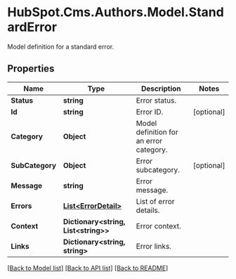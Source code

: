 # HubSpot.Cms.Authors.Model.StandardError
Model definition for a standard error.

## Properties

Name | Type | Description | Notes
------------ | ------------- | ------------- | -------------
**Status** | **string** | Error status. | 
**Id** | **string** | Error ID. | [optional] 
**Category** | **Object** | Model definition for an error category. | 
**SubCategory** | **Object** | Error subcategory. | [optional] 
**Message** | **string** | Error message. | 
**Errors** | [**List&lt;ErrorDetail&gt;**](ErrorDetail.md) | List of error details. | 
**Context** | **Dictionary&lt;string, List&lt;string&gt;&gt;** | Error context. | 
**Links** | **Dictionary&lt;string, string&gt;** | Error links. | 

[[Back to Model list]](../README.md#documentation-for-models) [[Back to API list]](../README.md#documentation-for-api-endpoints) [[Back to README]](../README.md)

